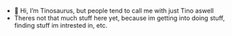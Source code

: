 - 👋 Hi, I’m Tinosaurus, but people tend to call me with just Tino aswell
- Theres not that much stuff here yet, because im getting into doing stuff, finding stuff im intrested in, etc.

